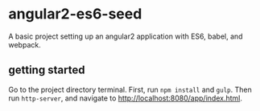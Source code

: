 # angular2-es6-seed

A basic project setting up an angular2 application with ES6, babel, and webpack.

## getting started

Go to the project directory terminal.
First, run `npm install` and `gulp`.
Then run `http-server`, and navigate to [http://localhost:8080/app/index.html](http://localhost:8080/app/index.html).
